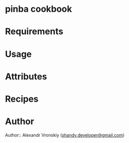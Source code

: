 # pinba cookbook

# Requirements

# Usage

# Attributes

# Recipes

# Author

Author:: Alexandr Vronskiy (<shandy.developer@gmail.com>)
